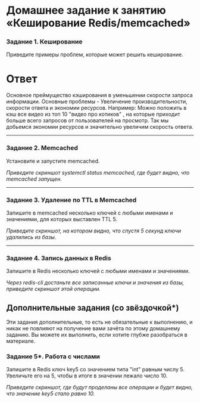 # Домашнее задание к занятию «Кеширование Redis/memcached»



### Задание 1. Кеширование 

Приведите примеры проблем, которые может решить кеширование. 

# Ответ

Основное преймущество кэширования в уменьшении скорости запроса информации. Основные проблемы - Увеличение производительности, скорости ответа и экономии ресурсов.
Например: Можно положить в кэш все видео из топ 10 "видео про котиков" , на которые приходит больше всего запросов от пользователей на просмотр. 
Так мы добьемся экономии ресурсов и значительно увеличим скорость ответа. 
 
---

### Задание 2. Memcached

Установите и запустите memcached.

*Приведите скриншот systemctl status memcached, где будет видно, что memcached запущен.*



---

### Задание 3. Удаление по TTL в Memcached

Запишите в memcached несколько ключей с любыми именами и значениями, для которых выставлен TTL 5. 

*Приведите скриншот, на котором видно, что спустя 5 секунд ключи удалились из базы.*

---

### Задание 4. Запись данных в Redis

Запишите в Redis несколько ключей с любыми именами и значениями. 

*Через redis-cli достаньте все записанные ключи и значения из базы, приведите скриншот этой операции.*


## Дополнительные задания (со звёздочкой*)
Эти задания дополнительные, то есть не обязательные к выполнению, и никак не повлияют на получение вами зачёта по этому домашнему заданию. Вы можете их выполнить, если хотите глубже разобраться в материале.

### Задание 5*. Работа с числами 

Запишите в Redis ключ key5 со значением типа "int" равным числу 5. Увеличьте его на 5, чтобы в итоге в значении лежало число 10.  

*Приведите скриншот, где будут проделаны все операции и будет видно, что значение key5 стало равно 10.*
